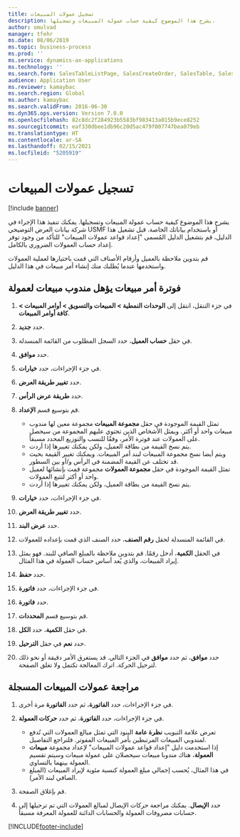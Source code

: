 ```yaml
---
title: تسجيل عمولات المبيعات
description: يشرح هذا الموضوع كيفية حساب عمولة المبيعات وتسجيلها.
author: omulvad
manager: tfehr
ms.date: 08/06/2019
ms.topic: business-process
ms.prod: ''
ms.service: dynamics-ax-applications
ms.technology: ''
ms.search.form: SalesTableListPage, SalesCreateOrder, SalesTable, SalesEditLines,  CustInvoiceJournal, CommissionTrans, LedgerTransVoucher, CustClassificationGroup
audience: Application User
ms.reviewer: kamaybac
ms.search.region: Global
ms.author: kamaybac
ms.search.validFrom: 2016-06-30
ms.dyn365.ops.version: Version 7.0.0
ms.openlocfilehash: 82c8dc2f284923b5583bf983413a015b9ece8252
ms.sourcegitcommit: eaf330dbee1db96c20d5ac479f007747bea079eb
ms.translationtype: HT
ms.contentlocale: ar-SA
ms.lasthandoff: 02/15/2021
ms.locfileid: "5205919"
---
```

# <a name="register-sales-commissions"></a>تسجيل عمولات المبيعات

[!include [banner](../../includes/banner.md)]

يشرح هذا الموضوع كيفية حساب عمولة المبيعات وتسجيلها. يمكنك تنفيذ هذا الإجراء في شركة بيانات العرض التوضيحي USMF أو باستخدام بياناتك الخاصة. قبل تشغيل هذا الدليل، قم بتشغيل الدليل المُسمى "إعداد قواعد عمولات المبيعات" للتأكد من وجود توفر إعداد حساب العمولات الضروري بالكامل.

قم بتدوين ملاحظة بالعميل وأرقام الأصناف التي قمت باختيارها لعملية العمولات واستخدمها عندما يُطلبك منك إنشاء أمر مبيعات في هذا الدليل.


## <a name="invoice-a-sales-order-that-qualifies-a-salesperson-for-a-commission"></a>فوترة أمر مبيعات يؤهل مندوب مبيعات لعمولة
1. في جزء التنقل، انتقل إلى **الوحدات النمطية > المبيعات والتسويق > أوامر المبيعات > كافة أوامر المبيعات**.
2. حدد **جديد**.
3. في حقل **حساب العميل**، حدد السجل المطلوب من القائمة المنسدلة.
4. حدد **موافق**.
5. في جزء الإجراءات، حدد **خيارات**.
6. حدد **تغيير طريقة العرض**.
7. حدد **طريقة عرض الرأس**.
8. قم بتوسيع قسم **الإعداد**.

    - تمثل القيمة الموجودة في حقل **مجموعة المبيعات** مجموعة معين لها مندوب مبيعات واحد أو أكثر. ويمثل الأشخاص الذين تحتوي عليهم المجموعة من سيحصل على العمولات عند فوترة الأمر، وفقًا للنسب والتوزيع المحدد مسبقاً.   
    - يتم نسخ القيمة من بطاقة العميل، ولكن يمكنك تغييرها إذا أردت.  
    - ويتم أيضا نسخ مجموعة المبيعات لبند أمر المبيعات. ويمكنك تغيير القيمة بحيث قد تختلف عن القيمة المضمنة في الرأس و/أو بين السطور.  
    - تمثل القيمة الموجودة في حقل **مجموعة العمولات** مجموعة قمت بإنشائها لعميل واحد أو أكثر لتتبع العمولات.   
    - يتم نسخ القيمة من بطاقة العميل، ولكن يمكنك تغييرها إذا أردت.   

9. في جزء الإجراءات، حدد **خيارات**.
10. حدد **تغيير طريقة العرض**.
11. حدد **عرض البند**.
12. في القائمة المنسدلة لحقل **رقم الصنف**، حدد الصنف الذي قمت بإعداده للعمولات. 
13. في الحقل **الكمية**، أدخل رقمًا. قم بتدوين ملاحظة بالمبلغ الصافي للبند. فهو يمثل إيراد المبيعات، والذي يُعد أساس حساب العمولة في هذا المثال.  
14. حدد **حفظ**.
15. في جزء الإجراءات، حدد **فاتورة**.
16. حدد **فاتورة**.
17. قم بتوسيع قسم **المحددات**.
18. في حقل **الكمية**، حدد **الكل**.
19. حدد **نعم** في حقل **الترحيل**.
20. حدد **موافق**، ثم حدد **موافق** في الجزء التالي. قد يستغرق الأمر دقيقة أو نحو ذلك لترحيل الحركة. اترك المعالجة تكتمل ولا تغلق الصفحة.  

## <a name="review-the-registered-sales-commissions"></a>مراجعة عمولات المبيعات المسجلة
1. في جزء الإجراءات، حدد **الفاتورة‬**، ثم حدد **الفاتورة** مرة أخرى.
2. في جزء الإجراءات، حدد **الفاتورة‬**، ثم حدد **حركات العمولة‬**.

    - تعرض علامة التبويب **نظرة عامة** البنود التي تمثل مبالغ العمولات التي تُدفع لمندوبي المبيعات المرتبطين بأمر المبيعات المفوتر. فلنراجع التفاصيل.  
    - إذا استخدمت دليل "إعداد قواعد عمولات المبيعات" لإعداد مجموعة **مبيعات العمولة**، هناك مندوبا مبيعات سيحصلان على عمولة مبيعات وسيتم تقسيم العمولة بينهما بالتساوي.  
    - في هذا المثال، يُحسب إجمالي مبلغ العمولة كنسبة مئوية لإيراد المبيعات (المبلغ الصافي لبند الأمر).  
3. قم بإغلاق الصفحة.
4. حدد **الإيصال**. يمكنك مراجعة حركات الإيصال لمبالغ العمولات التي تم ترحيلها إلى حسابات مصروفات العمولة والحسابات الدائنة للعمولة المعرفة مسبقاً.  



[!INCLUDE[footer-include](../../../includes/footer-banner.md)]